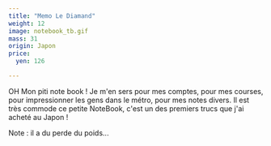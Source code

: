 ```yaml
---
title: "Memo Le Diamand"
weight: 12
image: notebook_tb.gif
mass: 31
origin: Japon
price:
  yen: 126

---
```


OH Mon piti note book ! Je m'en sers pour mes comptes, pour mes courses, pour impressionner les gens dans le métro, pour mes notes divers. Il est très commode ce petite NoteBook, c'est un des premiers trucs que j'ai acheté au Japon !

Note : il a du perde du poids...